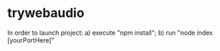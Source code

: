 # trywebaudio
In order to launch project:
a) execute "npm install";
b) run "node index [yourPortHere]"
